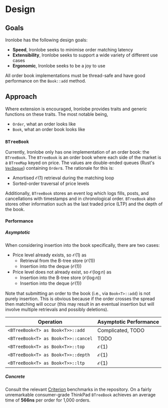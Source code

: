 # Design #

## Goals ##

Ironlobe has the following design goals:

 - **Speed**, Ironlobe seeks to minimise order matching latency
 - **Extensibility**, Ironlobe seeks to support a wide variety of different use cases
 - **Ergonomic**, Ironlobe seeks to be a joy to use

All order book implementations must be thread-safe and have good performance on the `Book::add` method.

## Approach ##

Where extension is encouraged, Ironlobe provides traits and generic functions on these traits. The most notable being,

 - `Order`, what an order looks like
 - `Book`, what an order book looks like

### `BTreeBook` ###

Currently, Ironlobe only has one implementation of an order book: the `BTreeBook`. The `BTreeBook` is an order book where each side of the market is a `BTreeMap` keyed on price. The values are double-ended queues (Rust's [`VecDeque`](https://doc.rust-lang.org/std/collections/struct.VecDeque.html)) containing `Order`s. The rationale for this is:

 - Amortised $\mathcal{O}\left(1\right)$ retrieval during the matching loop
 - Sorted-order traversal of price levels

Additionally, `BTreeBook` stores an event log which logs fills, posts, and cancellations with timestamps and in chronological order. `BTreeBook` also stores other information such as the last traded price (LTP) and the depth of the book.

#### Performance ####

##### Asymptotic #####

When considering insertion into the book specifically, there are two cases:

 - Price level already exists, so $\mathcal{O}\left(1\right)$ as
    - Retrieval from the B-tree store ($\mathcal{O}\left(1\right)$)
    - Insertion into the deque ($\mathcal{O}\left(1\right)$)
 - Price level does not already exist, so $\mathcal{O}\left(\log{n}\right)$ as
    - Insertion into the B-tree store ($\mathcal{O}\left(\log{n}\right)$)
    - Insertion into the deque ($\mathcal{O}\left(1\right)$)

Note that submitting an order to the book (i.e., via `Book<T>::add`) is not purely insertion. This is obvious because if the order crosses the spread then matching will occur (this may result in an eventual insertion but will involve multiple retrievals and possibly deletions).

| Operation | Asymptotic Performance |
| --- | --- |
| `<BTreeBook<T> as Book<T>>::add` | Complicated, TODO |
| `<BTreeBook<T> as Book<T>>::cancel` | TODO |
| `<BTreeBook<T> as Book<T>>::top` | $\mathcal{O}\left(1\right)$ |
| `<BTreeBook<T> as Book<T>>::depth` | $\mathcal{O}\left(1\right)$ |
| `<BTreeBook<T> as Book<T>>::ltp` | $\mathcal{O}\left(1\right)$ |


##### Concrete #####

Consult the relevant [Criterion](https://docs.rs/criterion/latest/criterion) benchmarks in the repository. On a fairly unremarkable consumer-grade ThinkPad `BTreeBook` achieves an average time of **566ns** per order for 1,000 orders.

